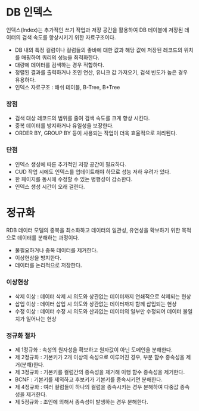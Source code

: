 # DB 인덱스
인덱스(Index)는 추가적인 쓰기 작업과 저장 공간을 활용하여 DB 테이블에 저장된 데이터의 검색 속도를 향상시키기 위한 자료구조이다.

- DB 내의 특정 컬럼이나 컬럼들의 좋바에 대한 값과 해당 값에 저장된 레코드의 위치를 매핑하여 쿼리의 성능을 최적화한다.
- 대량에 데이터를 검색하는 경우 적합하다.
- 정렬된 결과를 출력하거나 조인 연산, 유니크 값 가져오기, 검색 빈도가 높은 경우 유용하다.
- 인덱스 자료구조 : 해쉬 테이블, B-Tree, B+Tree

### 장점
- 검색 대상 레코드의 범위를 줄여 검색 속도를 크게 향상 시킨다.
- 중복 데이터를 방지하거나 유일성을 보장한다.
- ORDER BY, GROUP BY 등이 사용되는 작업이 더욱 효율적으로 처리된다.

### 단점
- 인덱스 생성에 따른 추가적인 저장 공간이 필요하다.
- CUD 작업 시에도 인덱스를 업데이트해야 하므로 성능 저하 우려가 있다.
- 한 페이지를 동시에 수정할 수 있는 병행성이 감소한다.
- 인덱스 생성 시간이 오래 걸린다.

# 정규화
RDB 데이터 모델의 중복을 최소화하고 데이터의 일관성, 유연성을 확보하기 위한 목적으로 데이터를 분해하는 과정이다.

- 불필요하거나 중복 데이터를 제거한다.
- 이상현상을 방지한다.
- 데이터를 논리적으로 저장한다.

### 이상현상
- 삭제 이상 : 데이터 삭제 시 의도와 상관없는 데이터까지 연쇄적으로 삭제되는 현상
- 삽입 이상 : 데이터 삽입 시 의도와 상관없는 데이터까지 함께 삽입되는 현상
- 수정 이상 : 데이터 수정 시 의도와 산과없는 데이터의 일부만 수정되어 데이터 불일치가 일어나는 현상

### 정규화 절차
- 제 1정규화 : 속성의 원자성을 확보하고 원자값이 아닌 도메인을 분해한다.
- 제 2정규화 : 기본키가 2개 이상의 속성으로 이루어진 경우, 부분 함수 종속성을 제거(분해)한다.
- 제 3정규화 : 기본키를 컬럼간의 종속성을 제거해 이행 함수 종속성을 제거한다.
- BCNF : 기본키를 제외하고 후보키가 기본키를 종속시키면 분해한다.
- 제 4정규화 : 여러 컬럼들이 하나의 컬럼을 종속시키는 경우 분해하여 다중값 종속성을 제거한다.
- 제 5정규화 : 조인에 의해서 종속성이 발생하는 경우 분해한다.
